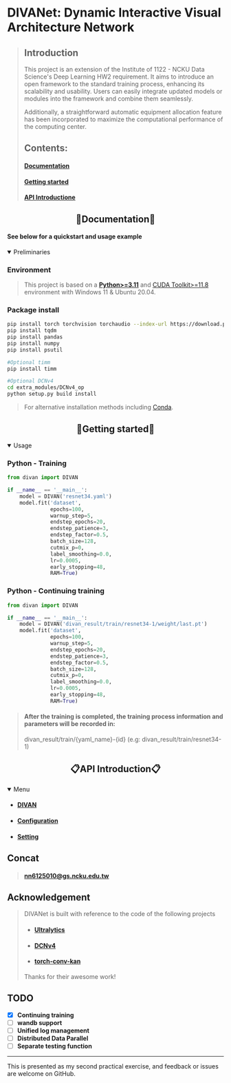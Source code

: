 # DIVANet: Dynamic Interactive Visual Architecture Network

>## **Introduction**
> This project is an extension of the Institute of 1122 - NCKU Data Science's Deep Learning HW2 requirement. It aims to introduce an open framework to the standard training process, enhancing its scalability and usability. Users can easily integrate updated models or modules into the framework and combine them seamlessly.
> 
>Additionally, a straightforward automatic equipment allocation feature has been incorporated to maximize the computational performance of the computing center.
>
>## Contents:
>#### [Documentation](#documentation)
> 
>#### [Getting started](#getting-started-1)
> 
>#### [API Introductione](#API-Introduction)


## <div align="center">📔Documentation📔</div>

#### See below for a quickstart and usage example

<details open>
<summary>Preliminaries</summary>

### Environment
>This project is based on a [**Python>=3.11**](https://www.python.org/) and [CUDA Toolkit>=11.8](https://developer.nvidia.com/cuda-toolkit) environment with Windows 11 & Ubuntu 20.04.

### Package install
```bash
pip install torch torchvision torchaudio --index-url https://download.pytorch.org/whl/cu118
pip install tqdm
pip install pandas
pip install numpy
pip install psutil

#Optional timm
pip install timm

#Optional DCNv4
cd extra_modules/DCNv4_op
python setup.py build install
```
>For alternative installation methods including [Conda](https://anaconda.org/conda-forge/pandas).
</details>

## <div align="center">👐Getting started👐</div>

<details open>
<summary>Usage</summary>

### Python - Training
```python
from divan import DIVAN

if __name__ == '__main__':
    model = DIVAN('resnet34.yaml')
    model.fit('dataset', 
              epochs=100,
              warnup_step=5,
              endstep_epochs=20,
              endstep_patience=3,
              endstep_factor=0.5,
              batch_size=128,
              cutmix_p=0,
              label_smoothing=0.0,
              lr=0.0005,
              early_stopping=48,
              RAM=True)
```

### Python - Continuing training
```python
from divan import DIVAN

if __name__ == '__main__':
    model = DIVAN('divan_result/train/resnet34-1/weight/last.pt')
    model.fit('dataset', 
              epochs=100,
              warnup_step=5,
              endstep_epochs=20,
              endstep_patience=3,
              endstep_factor=0.5,
              batch_size=128,
              cutmix_p=0,
              label_smoothing=0.0,
              lr=0.0005,
              early_stopping=48,
              RAM=True)
```
>#### After the training is completed, the training process information and parameters will be recorded in:
>divan_result/train/{yaml_name}-{id} (e.g: divan_result/train/resnet34-1)

</details>


## <div align="center">📋API Introduction📋</div>

<details open>
<summary>Menu</summary>

+ #### [DIVAN](divan)

+ #### [Configuration](cfg)

+ #### [Setting](divan/utils)

</details>

## Concat
> #### nn6125010@gs.ncku.edu.tw

## Acknowledgement

>DIVANet is built with reference to the code of the following projects
>* #### [Ultralytics](https://github.com/ultralytics/ultralytics?tab=readme-ov-file)
>* #### [DCNv4](https://github.com/OpenGVLab/DCNv4)
>* #### [torch-conv-kan](https://github.com/IvanDrokin/torch-conv-kan)
>Thanks for their awesome work!

## TODO
- [x] **Continuing training**
- [ ] **wandb support**
- [ ] **Unified log management**
- [ ] **Distributed Data Parallel**
- [ ] **Separate testing function**

---
This is presented as my second practical exercise, and feedback or issues are welcome on GitHub.
